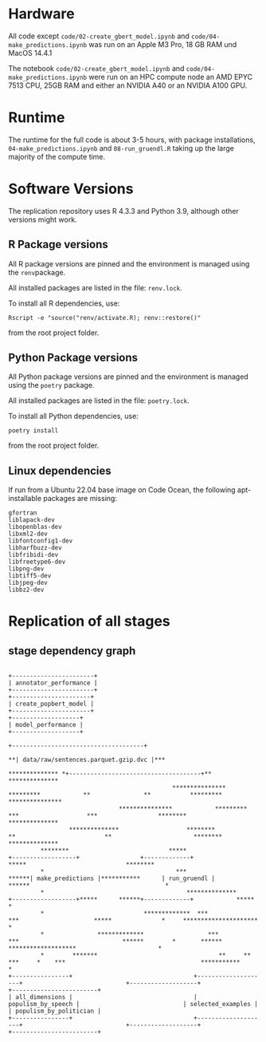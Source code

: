 # Hardware

All code except `code/02-create_gbert_model.ipynb` and `code/04-make_predictions.ipynb` was run on an Apple M3 Pro, 18 GB RAM und MacOS 14.4.1

The notebook `code/02-create_gbert_model.ipynb` and `code/04-make_predictions.ipynb` were run on an HPC compute node an AMD EPYC 7513 CPU, 25GB RAM and either an NVIDIA A40 or an NVIDIA A100 GPU.

# Runtime

The runtime for the full code is about 3-5 hours, with package installations, `04-make_predictions.ipynb` and `08-run_gruendl.R` taking up the large majority of the compute time.

# Software Versions

The replication repository uses R 4.3.3 and Python 3.9, although other versions might work.

## R Package versions

All R package versions are pinned and the environment is managed using the `renv`package.

All installed packages are listed in the file: `renv.lock`.

To install all R dependencies, use:

```
Rscript -e "source("renv/activate.R); renv::restore()"
```

from the root project folder.

## Python Package versions

All Python package versions are pinned and the environment is managed using the `poetry` package.

All installed packages are listed in the file: `poetry.lock`.

To install all Python dependencies, use: 

```
poetry install
```

from the root project folder.

## Linux dependencies

If run from a Ubuntu 22.04 base image on Code Ocean, the following apt-installable packages are missing:

```
gfortran
liblapack-dev
libopenblas-dev
libxml2-dev
libfontconfig1-dev
libharfbuzz-dev
libfribidi-dev
libfreetype6-dev
libpng-dev
libtiff5-dev
libjpeg-dev
libbz2-dev
```

# Replication of all stages



## stage dependency graph

```

+-----------------------+  
| annotator_performance |  
+-----------------------+  
+----------------------+ 
| create_popbert_model | 
+----------------------+ 
+-------------------+  
| model_performance |  
+-------------------+  
                                                                             +-------------------------------------+                                                                                  
                                                                           **| data/raw/sentences.parquet.gzip.dvc |***                                                                               
                                                             ************** *+-------------------------------------+** **************                                                                 
                                              ***************      *********            **               **           *********      ***************                                                  
                               ***************            *********                  ***                   ***                 ********             **************                                    
                 **************                   ********                         **                         **                       ********                   **************                      
         ********                            *****                    +------------------+                 +-------------+                     *****                            ********              
         *                                     ***              ******| make_predictions |***********      | run_gruendl |                 ******                                      *              
         *                                        **************      +------------------+*****      ******+-------------+            *****                                            *              
         *                            *************  ***               ***                     *****              *     *********************                                          *              
         *               *************                  ***         ***                             ******        *       ******             *******************                       *              
         *        *******                                  **     **                                      ***     *    ***                                      ***********            *              
+----------------+                                  +--------------------+                             +-------------------+                                              +------------------------+  
| all_dimensions |                                  | populism_by_speech |                             | selected_examples |                                              | populism_by_politician |  
+----------------+                                  +--------------------+                             +-------------------+                                              +------------------------+  
```